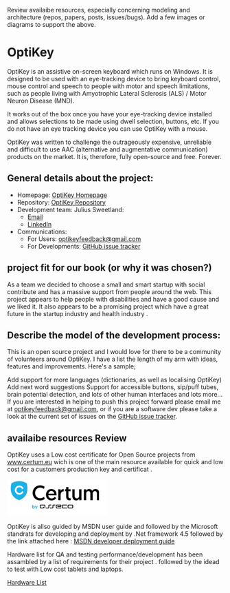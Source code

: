 

Review availaibe resources, especially concerning modeling and architecture (repos, papers, posts, issues/bugs).
Add a few images or diagrams to support the above.

# OptiKey

OptiKey is an assistive on-screen keyboard which runs on Windows. It is designed to be used with an eye-tracking device to bring keyboard control, mouse control and speech to people with motor and speech limitations, such as people living with Amyotrophic Lateral Sclerosis (ALS) / Motor Neuron Disease (MND).

It works out of the box once you have your eye-tracking device installed and allows selections to be made using dwell selection, buttons, etc. If you do not have an eye tracking device you can use OptiKey with a mouse.

OptiKey was written to challenge the outrageously expensive, unreliable and difficult to use AAC (alternative and augmentative communication) products on the market. It is, therefore, fully open-source and free. Forever.

## General details about the project: 
* Homepage: [OptiKey Homepage](https://github.com/OptiKey/OptiKey/wiki)
* Repository: [OptiKey Repository](https://github.com/OptiKey/OptiKey)
* Development team: Julius Sweetland: 
  * [Email](mailto:optikeyfeedback@gmail.com)
  * [LinkedIn](https://uk.linkedin.com/in/julius-sweetland-73697756)
* Communications:
  * For Users: [optikeyfeedback@gmail.com](mailto:optikeyfeedback@gmail.com)
  * For Developments: [GitHub issue tracker](https://github.com/JuliusSweetland/OptiKey/issues)

## project fit for our book (or why it was chosen?) 
As a team we decided to choose a small and smart startup with social contribute and has a massive support from people around the web. This project appears to help people with disabilities and have a good cause and we liked it.
It also appears to be a promising project which have a great future in the startup industry and health industry .

## Describe the model of the development process:
This is an open source project and I would love for there to be a community of volunteers around OptiKey. I have a list the length of my arm with ideas, features and improvements. Here's a sample;

Add support for more languages (dictionaries, as well as localising OptiKey)
Add next word suggestions
Support for accessible buttons, sip/puff tubes, brain potential detection, and lots of other human interfaces
and lots more...
If you are interested in helping to push this project forward please email me at [optikeyfeedback@gmail.com](optikeyfeedback@gmail.com), or if you are a software dev please take a look at the current set of issues on the [GitHub issue tracker](https://github.com/JuliusSweetland/OptiKey/issues).

## availaibe resources  Review
OptiKey uses a Low cost certificate for Open Source projects from www.certum.eu wich is one of the main resource available for quick and low cost for a customers production key and certificat .

![cerimg](images/cer.png)

OptiKey is allso guided by MSDN user guide and followed by the Microsoft standrats for developing and deployment by .Net framework 4.5 followed by the link attached here :
[MSDN developer deployment guide](http://msdn.microsoft.com/en-us/library/ee942965%28v=vs.110%29.aspx)

Hardware list for QA and testing performance/development has been assambled by a list of requirements for their project . followed by the idead to test with Low cost tablets and laptops.

[Hardware List](https://github.com/OptiKey/OptiKey/blob/master/docs/Low%20cost%20tablets%20and%20laptops.txt)



